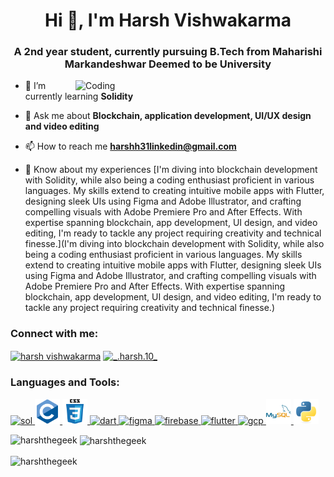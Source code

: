 <h1 align="center">Hi 👋, I'm Harsh Vishwakarma</h1>
<h3 align="center">A 2nd year student, currently pursuing B.Tech from Maharishi Markandeshwar Deemed to be University</h3>
<img align="right" alt="Coding" width="400" src="https://cdn.sanity.io/images/bj34pdbp/migration/d5ee6d65f086d25debf43d55e034d7184d545451-2048x1152.jpg">

- 🌱 I’m currently learning **Solidity**

- 💬 Ask me about **Blockchain, application development, UI/UX design and video editing**

- 📫 How to reach me **harshh31linkedin@gmail.com**

- 📄 Know about my experiences [I'm diving into blockchain development with Solidity, while also being a coding enthusiast proficient in various languages. My skills extend to creating intuitive mobile apps with Flutter, designing sleek UIs using Figma and Adobe Illustrator, and crafting compelling visuals with Adobe Premiere Pro and After Effects. With expertise spanning blockchain, app development, UI design, and video editing, I'm ready to tackle any project requiring creativity and technical finesse.](I'm diving into blockchain development with Solidity, while also being a coding enthusiast proficient in various languages. My skills extend to creating intuitive mobile apps with Flutter, designing sleek UIs using Figma and Adobe Illustrator, and crafting compelling visuals with Adobe Premiere Pro and After Effects. With expertise spanning blockchain, app development, UI design, and video editing, I'm ready to tackle any project requiring creativity and technical finesse.)

<h3 align="left">Connect with me:</h3>
<p align="left">
<a href="https://linkedin.com/in/harsh vishwakarma" target="blank"><img align="center" src="https://raw.githubusercontent.com/rahuldkjain/github-profile-readme-generator/master/src/images/icons/Social/linked-in-alt.svg" alt="harsh vishwakarma" height="30" width="40" /></a>
<a href="https://instagram.com/_.harsh.10_" target="blank"><img align="center" src="https://raw.githubusercontent.com/rahuldkjain/github-profile-readme-generator/master/src/images/icons/Social/instagram.svg" alt="_.harsh.10_" height="30" width="40" /></a>
</p>

<h3 align="left">Languages and Tools:</h3>
<p align="left"> </a> <a href="https://soliditylang.org" target="_blank" rel="noreferrer"> <img src="file:///C:/Users/Harsh%20V/Downloads/Solidity%20Programming%20Language.svg" alt="sol" width="40" height="40"/> </a> <a href="https://www.cprogramming.com/" target="_blank" rel="noreferrer"> <img src="https://raw.githubusercontent.com/devicons/devicon/master/icons/c/c-original.svg" alt="c" width="40" height="40"/> </a> <a href="https://www.w3schools.com/css/" target="_blank" rel="noreferrer"> <img src="https://raw.githubusercontent.com/devicons/devicon/master/icons/css3/css3-original-wordmark.svg" alt="css3" width="40" height="40"/> </a> <a href="https://dart.dev" target="_blank" rel="noreferrer"> <img src="https://www.vectorlogo.zone/logos/dartlang/dartlang-icon.svg" alt="dart" width="40" height="40"/> </a> <a href="https://www.figma.com/" target="_blank" rel="noreferrer"> <img src="https://www.vectorlogo.zone/logos/figma/figma-icon.svg" alt="figma" width="40" height="40"/> </a> <a href="https://firebase.google.com/" target="_blank" rel="noreferrer"> <img src="https://www.vectorlogo.zone/logos/firebase/firebase-icon.svg" alt="firebase" width="40" height="40"/> </a> <a href="https://flutter.dev" target="_blank" rel="noreferrer"> <img src="https://www.vectorlogo.zone/logos/flutterio/flutterio-icon.svg" alt="flutter" width="40" height="40"/> </a> <a href="https://cloud.google.com" target="_blank" rel="noreferrer"> <img src="https://www.vectorlogo.zone/logos/google_cloud/google_cloud-icon.svg" alt="gcp" width="40" height="40"/> </a> <a href="https://www.mysql.com/" target="_blank" rel="noreferrer"> <img src="https://raw.githubusercontent.com/devicons/devicon/master/icons/mysql/mysql-original-wordmark.svg" alt="mysql" width="40" height="40"/> </a> <a href="https://www.python.org" target="_blank" rel="noreferrer"> <img src="https://raw.githubusercontent.com/devicons/devicon/master/icons/python/python-original.svg" alt="python" width="40" height="40"/> </a> </p>

<p><img align="left" src="https://github-readme-stats.vercel.app/api/top-langs?username=harshthegeek&show_icons=true&locale=en&layout=compact" alt="harshthegeek" /></p>

<p>&nbsp;<img align="center" src="https://github-readme-stats.vercel.app/api?username=harshthegeek&show_icons=true&locale=en" alt="harshthegeek" /></p>

<p><img align="center" src="https://github-readme-streak-stats.herokuapp.com/?user=harshthegeek&" alt="harshthegeek" /></p>
